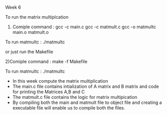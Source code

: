 Week 6

To run the matrix multiplcation

1) Comiple command :
gcc -c main.c
gcc -c matmult.c
gcc -o matmultc main.o matmult.o

To run matmultc : 
./matmultc

or just run the Makefile

2)Comiple command :
make -f Makefile
 
To run matmultc : 
./matmultc


* In this week compute the matrix multiplication 
* The main.c file contains intialization of A matrix and B matrix and code for printing the Matrices A,B and C
* The matmult.c file contains the logic for matrix multipication 
* By compiling both the main and matmult file to object file and creating a executable file will enable us to compile both the files.

